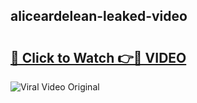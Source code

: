 ## aliceardelean-leaked-video 

# <h2><a href="http://freeplayer.one?title=aliceardelean-leaked-video&ref=21J">🔗 Click to Watch 👉🔴 VIDEO</a></h2>

<a href="http://freeplayer.one?title=aliceardelean-leaked-video&ref=21J" rel="nofollow" data-target="animated-image.originalLink"><img src="https://i.ibb.co.com/xMMVF88/686577567.gif" alt="Viral Video Original" style="max-width: 100%; display: inline-block;" data-target="animated-image.originalImage"></a>

